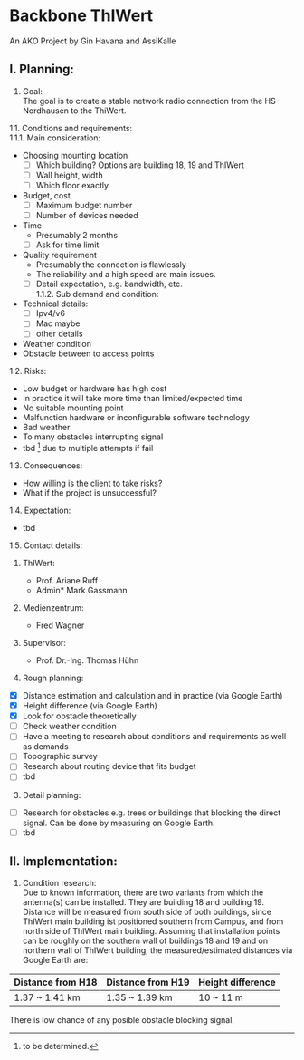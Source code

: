 # Backbone ThIWert
An AKO Project by Gin Havana and AssiKalle

## I. Planning:
1. Goal:  
The goal is to create a stable network radio connection from the HS-Nordhausen to the ThiWert.

1.1. Conditions and requirements:  
1.1.1. Main consideration:
- Choosing mounting location
  - [ ] Which building? Options are building 18, 19 and ThIWert
  - [ ] Wall height, width
  - [ ] Which floor exactly
- Budget, cost
  - [ ] Maximum budget number
  - [ ] Number of devices needed
- Time
  - Presumably 2 months
  - [ ] Ask for time limit
- Quality requirement
  - Presumably the connection is flawlessly
  - The reliability and a high speed are main issues.
  - [ ] Detail expectation, e.g. bandwidth, etc.  
1.1.2. Sub demand and condition:
- Technical details:
  - [ ] Ipv4/v6
  - [ ] Mac maybe
  - [ ] other details
- Weather condition
- Obstacle between to access points

1.2. Risks:
- Low budget or hardware has high cost
- In practice it will take more time than limited/expected time
- No suitable mounting point
- Malfunction hardware or inconfigurable software technology
- Bad weather
- To many obstacles interrupting signal
- tbd [^1] due to multiple attempts if fail
[^1]: to be determined.

1.3. Consequences:
- How willing is the client to take risks?
- What if the project is unsuccessful?

1.4. Expectation:
- tbd

1.5. Contact details:  
  1. ThIWert:
     - Prof. Ariane Ruff
     - Admin* Mark Gassmann
  2. Medienzentrum:
     - Fred Wagner
  3. Supervisor:
     - Prof. Dr.-Ing. Thomas Hühn

2. Rough planning:
- [x] Distance estimation and calculation and in practice (via Google Earth)
- [x] Height difference (via Google Earth)
- [x] Look for obstacle theoretically
- [ ] Check weather condition
- [ ] Have a meeting to research about conditions and requirements as well as demands
- [ ] Topographic survey
- [ ] Research about routing device that fits budget
- [ ] tbd

3. Detail planning:
- [ ] Research for obstacles e.g. trees or buildings that blocking the direct signal. Can be done by measuring on Google Earth.
- [ ] tbd

## II. Implementation:
1. Condition research:  
Due to known information, there are two variants from which the antenna(s) can be installed. They are building 18 and building 19. Distance will be measured from south side of both buildings, since ThIWert main building ist positioned southern from Campus, and from north side of ThIWert main building. Assuming that installation points can be roughly on the southern wall of buildings 18 and 19 and on northern wall of ThIWert building, the measured/estimated distances via Google Earth are:

|Distance from H18|Distance from H19|Height difference
| - | - | - |
|1.37 ~ 1.41 km|1.35 ~ 1.39 km|10 ~ 11 m|

There is low chance of any posible obstacle blocking signal.
